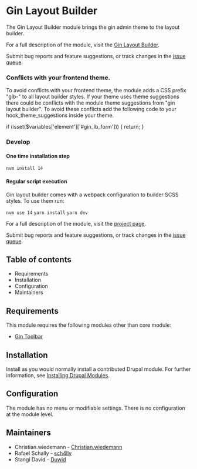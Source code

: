 # Gin Layout Builder

The Gin Layout Builder module brings the gin admin theme to the layout builder.

For a full description of the module, visit the
[Gin Layout Builder](https://www.drupal.org/project/gin_lb).

Submit bug reports and feature suggestions, or track changes in the
[issue queue](https://www.drupal.org/project/issues/gin_lb).


### Conflicts with your frontend theme.

To avoid conflicts with your frontend theme, the module adds a
CSS prefix "glb-" to all layout builder styles.
If your theme uses theme suggestions there could be conflicts
with the module theme suggestions from "gin layout builder".
To avoid these conflicts add the following code to your
hook_theme_suggestions inside your theme.

if (isset($variables['element']['#gin_lb_form'])) {
    return;
}

### Develop

#### One time installation step

`nvm install 14`

#### Regular script execution

Gin layout builder comes with a webpack configuration to builder SCSS styles.
To use them run:

`nvm use 14`
`yarn install`
`yarn dev`

For a full description of the module, visit the
[project page](https://www.drupal.org/project/gin_lb).

Submit bug reports and feature suggestions, or track changes in the
[issue queue](https://www.drupal.org/project/issues/gin_lb).


## Table of contents

- Requirements
- Installation
- Configuration
- Maintainers


## Requirements

This module requires the following modules other than core module:

- [Gin Toolbar](https://www.drupal.org/project/gin_toolbar)


## Installation

Install as you would normally install a contributed Drupal module. For further
information, see
[Installing Drupal Modules](https://www.drupal.org/docs/extending-drupal/installing-drupal-modules).


## Configuration

The module has no menu or modifiable settings. There is no configuration at the
module level.


## Maintainers

- Christian.wiedemann - [Christian.wiedemann](https://www.drupal.org/u/christianwiedemann)
- Rafael Schally - [sch4lly](https://www.drupal.org/u/sch4lly)
- Stangl David - [Duwid](https://www.drupal.org/u/duwid)
